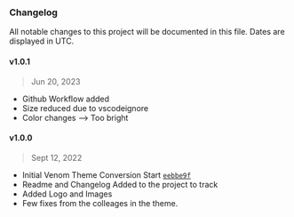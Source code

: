 ### Changelog 

 All notable changes to this project will be documented in this file. Dates are displayed in UTC.

 #### v1.0.1

> Jun 20, 2023

- Github Workflow added
- Size reduced due to vscodeignore
- Color changes --> Too bright
 
#### v1.0.0 

> Sept 12, 2022 

- Initial Venom Theme Conversion Start [`eebbe9f`](https://github.com/susanta96/venom-theme-vscode/commit/eebbe9f)
- Readme and Changelog Added to the project to track 
- Added Logo and Images
- Few fixes from the colleages in the theme.